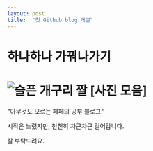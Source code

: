 ```yaml
---
layout: post
title:  "첫 Github blog 개설"
---
```


# 하나하나 가꿔나가기	







# ![슬픈 개구리 짤 [사진 모음]](https://blog.kakaocdn.net/dn/cydsAr/btqS6XJ0i61/Tn5DukyLcwbqQofzmCpLSk/img.jpg)

"아무것도 모르는 페페의 공부 블로그"	

시작은 느렸지만, 천천히 차근차근 걸어갑니다.

잘 부탁드려요.

